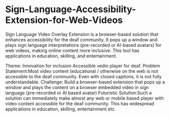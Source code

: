# Sign-Language-Accessibility-Extension-for-Web-Videos
Sign Language Video Overlay Extension is a browser-based solution that enhances accessibility for the deaf community. It pops up a window and plays sign language interpretations (pre-recorded or AI-based avatars) for web videos, making online content more inclusive. This tool has applications in education, skilling, and entertainment.

Theme: Innovation for inclusion Accessible vedio player for deaf.
Problem Statement:Most video content (educational / otherwise on the web is not accessible to the deaf community. Even with closed captions, it is not fully understandable.
Challenge: Build a browser-based extension that pops up a window and plays the content on a browser embedded video in sign language (pre-recorded or AI based avatar)
Futuristic Solution:Such a solution can immediately make almost any web or mobile based player with video content accessible for the deaf community. This has widespread applications in education, skilling, entertainment etc.
